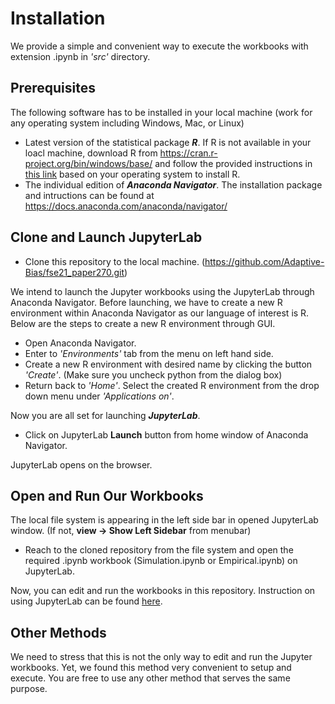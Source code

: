 # Installation

We provide a simple and convenient way to execute the workbooks with extension .ipynb in *'src'* directory.

## Prerequisites

The following software has to be installed in your local machine (work for any operating system including Windows, Mac, or Linux)
  - Latest version of the statistical package ***R***. If R is not available in your loacl machine, download R from https://cran.r-project.org/bin/windows/base/ and follow the provided instructions in [this link](https://www.datacamp.com/community/tutorials/installing-R-windows-mac-ubuntu) based on your operating system to install R. 
  - The individual edition of ***Anaconda Navigator***. The installation package and intructions can be found at https://docs.anaconda.com/anaconda/navigator/

## Clone and Launch JupyterLab
  - Clone this repository to the local machine. (https://github.com/Adaptive-Bias/fse21_paper270.git) 

We intend to launch the Jupyter workbooks using the JupyterLab through Anaconda Navigator. Before launching, we have to create a new R environment within Anaconda Navigator as our language of interest is R.
Below are the steps to create a new R environment through GUI.

  - Open Anaconda Navigator.
  - Enter to *'Environments'* tab from the menu on left hand side.
  - Create a new R environment with desired name by clicking the button *'Create'*. (Make sure you uncheck python from the dialog box) 
  - Return back to *'Home'*. Select the created R environment from the drop down menu under *'Applications on'*.

Now you are all set for launching ***JupyterLab***.

  - Click on JupyterLab **Launch** button from home window of Anaconda Navigator.

JupyterLab opens on the browser.

## Open and Run Our Workbooks

The local file system is appearing in the left side bar in opened JupyterLab window. (If not, **view -> Show Left Sidebar** from menubar)

  - Reach to the cloned repository from the file system and open the required .ipynb workbook (Simulation.ipynb or Empirical.ipynb) on JupyterLab.

Now, you can edit and run the workbooks in this repository. Instruction on using JupyterLab can be found [here](https://jupyter.org/).

## Other Methods

We need to stress that this is not the only way to edit and run the Jupyter workbooks. Yet, we found this method very convenient to setup and execute. You are free to use any other method that serves the same purpose.
